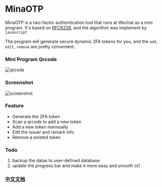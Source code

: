 # MinaOTP

MinaOTP is a two-factor authentication tool that runs at Wechat as a mini program. It's based on [RFC6238](https://tools.ietf.org/html/rfc6238), and the algorithm was implement by `javascript`

The program will generate secure dynamic 2FA tokens for you, and the `add`, `edit`, `remove` are pretty convenient.

### Mini Program Qrcode

![qrcode](http://wx2.sinaimg.cn/large/89243dfbly1fh3j2bbfhjj20by0bydhd.jpg)

### Screenshot

![screenshot](http://orhcxc3kd.bkt.clouddn.com/WechatIMG8.png?imageView2/2/w/400)

### Feature

* Generate the 2FA token
* Scan a qrcode to add a new token
* Add a new token mannually
* Edit the issuer and remark info
* Remove a existed token

### Todo

1. backup the datas to user-defined database
2. update the progress bar and make it more easy and smooth (√)

### [中文文档](README_zh.md)